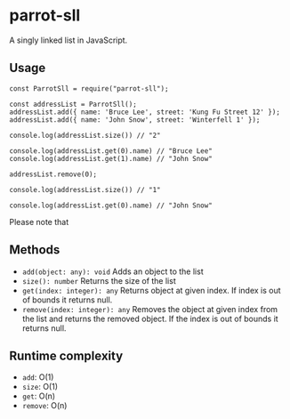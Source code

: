 # parrot-sll

A singly linked list in JavaScript.

## Usage

```
const ParrotSll = require("parrot-sll");

const addressList = ParrotSll();
addressList.add({ name: 'Bruce Lee', street: 'Kung Fu Street 12' });
addressList.add({ name: 'John Snow', street: 'Winterfell 1' });

console.log(addressList.size()) // "2"

console.log(addressList.get(0).name) // "Bruce Lee"
console.log(addressList.get(1).name) // "John Snow"

addressList.remove(0);

console.log(addressList.size()) // "1"

console.log(addressList.get(0).name) // "John Snow"
```

Please note that

## Methods

- `add(object: any): void` Adds an object to the list
- `size(): number` Returns the size of the list
- `get(index: integer): any` Returns object at given index. If index is out of bounds it returns null.
- `remove(index: integer): any` Removes the object at given index from the list and returns the removed object. If the index is out of bounds it returns null.

## Runtime complexity

- `add`: O(1)
- `size`: O(1)
- `get`: O(n)
- `remove`: O(n)
